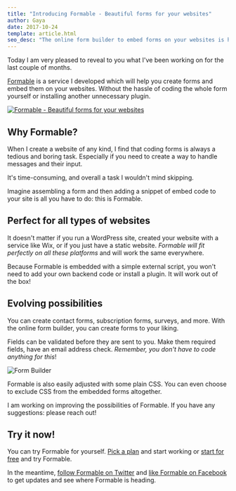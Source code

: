 ```yaml
---
title: "Introducing Formable - Beautiful forms for your websites"
author: Gaya
date: 2017-10-24
template: article.html
seo_desc: "The online form builder to embed forms on your websites is here!"
---
```


Today I am very pleased to reveal to you what I've been working on for the last couple of months.

[Formable](https://www.getformable.com) is a service I developed which will help you create forms and embed them on your websites. Without the hassle of coding the whole form yourself or installing another unnecessary plugin.

[![Formable - Beautiful forms for your websites](/articles/introducing-formable/formable_og_image.png)](https://www.getformable.com)

<span class="more"></span>

## Why Formable?
When I create a website of any kind, I find that coding forms is always a tedious and boring task. Especially if you need to create a way to handle messages and their input.

It's time-consuming, and overall a task I wouldn't mind skipping.

Imagine assembling a form and then adding a snippet of embed code to your site is all you have to do: this is Formable.

## Perfect for all types of websites
It doesn't matter if you run a WordPress site, created your website with a service like Wix, or if you just have a static website. _Formable will fit perfectly on all these platforms_ and will work the same everywhere.

Because Formable is embedded with a simple external script, you won't need to add your own backend code or install a plugin. It will work out of the box!

## Evolving possibilities
You can create contact forms, subscription forms, surveys, and more. With the online form builder, you can create forms to your liking.

Fields can be validated before they are sent to you. Make them required fields, have an email address check. _Remember, you don't have to code anything for this_!

![Form Builder](/articles/introducing-formable/form-examples.png)

Formable is also easily adjusted with some plain CSS. You can even choose to exclude CSS from the embedded forms altogether.

I am working on improving the possibilities of Formable. If you have any suggestions: please reach out!

## Try it now!
You can try Formable for yourself. [Pick a plan](https://getformable.com/pricing) and start working or [start for free](https://app.getformable.com/sign-up) and try Formable.

In the meantime, [follow Formable on Twitter](https://twitter.com/getformable) and [like Formable on Facebook](https://www.facebook.com/getformable) to get updates and see where Formable is heading.